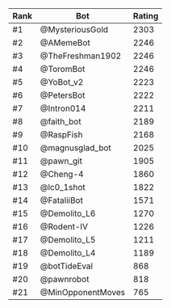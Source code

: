 Rank|Bot|Rating
---|---|---
#1|@MysteriousGold|2303
#2|@AMemeBot|2246
#3|@TheFreshman1902|2246
#4|@ToromBot|2246
#5|@YoBot_v2|2223
#6|@PetersBot|2222
#7|@Intron014|2211
#8|@faith_bot|2189
#9|@RaspFish|2168
#10|@magnusglad_bot|2025
#11|@pawn_git|1905
#12|@Cheng-4|1860
#13|@lc0_1shot|1822
#14|@FataliiBot|1571
#15|@Demolito_L6|1270
#16|@Rodent-IV|1226
#17|@Demolito_L5|1211
#18|@Demolito_L4|1189
#19|@botTideEval|868
#20|@pawnrobot|818
#21|@MinOpponentMoves|765
